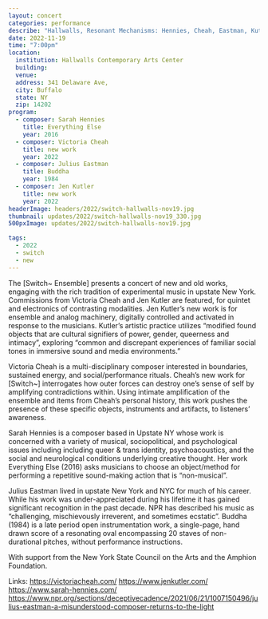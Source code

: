 ```yaml
---
layout: concert
categories: performance
describe: "Hallwalls, Resonant Mechanisms: Hennies, Cheah, Eastman, Kutler"
date: 2022-11-19
time: "7:00pm"
location:
  institution: Hallwalls Contemporary Arts Center
  building:
  venue:
  address: 341 Delaware Ave,
  city: Buffalo
  state: NY
  zip: 14202
program:
  - composer: Sarah Hennies
    title: Everything Else
    year: 2016
  - composer: Victoria Cheah
    title: new work
    year: 2022
  - composer: Julius Eastman
    title: Buddha
    year: 1984
  - composer: Jen Kutler
    title: new work
    year: 2022
headerImage: headers/2022/switch-hallwalls-nov19.jpg
thumbnail: updates/2022/switch-hallwalls-nov19_330.jpg
500pxImage: updates/2022/switch-hallwalls-nov19.jpg

tags:
  - 2022
  - switch
  - new
---
```


The [Switch~ Ensemble] presents a concert of new and old works, engaging with the rich tradition of experimental music in upstate New York. Commissions from Victoria Cheah and Jen Kutler are featured, for quintet and electronics of contrasting modalities. Jen Kutler’s new work is for ensemble and analog machinery, digitally controlled and activated in response to the musicians. Kutler’s artistic practice utilizes “modified found objects that are cultural signifiers of power, gender, queerness and intimacy”, exploring “common and discrepant experiences of familiar social tones in immersive sound and media environments.”

Victoria Cheah is a multi-disciplinary composer interested in boundaries, sustained energy, and social/performance rituals. Cheah’s new work for [Switch~] interrogates how outer forces can destroy one’s sense of self by amplifying contradictions within. Using intimate amplification of the ensemble and items from Cheah’s personal history, this work pushes the presence of these specific objects, instruments and artifacts, to listeners’ awareness.

Sarah Hennies is a composer based in Upstate NY whose work is concerned with a variety of musical, sociopolitical, and psychological issues including including queer & trans identity, psychoacoustics, and the social and neurological conditions underlying creative thought. Her work Everything Else (2016) asks musicians to choose an object/method for performing a repetitive sound-making action that is “non-musical”.

Julius Eastman lived in upstate New York and NYC for much of his career. While his work was under-appreciated during his lifetime it has gained significant recognition in the past decade. NPR has described his music as “challenging, mischievously irreverent, and sometimes ecstatic”. Buddha (1984) is a late period open instrumentation work, a single-page, hand drawn score of a resonating oval encompassing 20 staves of non-durational pitches, without performance instructions.

With support from the New York State Council on the Arts and the Amphion Foundation.

Links:
https://victoriacheah.com/
https://www.jenkutler.com/
https://www.sarah-hennies.com/
https://www.npr.org/sections/deceptivecadence/2021/06/21/1007150496/julius-eastman-a-misunderstood-composer-returns-to-the-light
